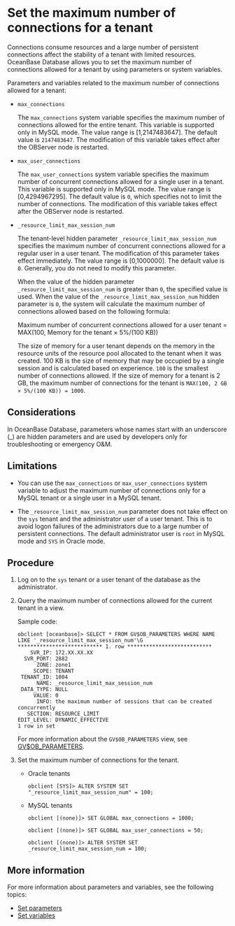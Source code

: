 # Set the maximum number of connections for a tenant

Connections consume resources and a large number of persistent connections affect the stability of a tenant with limited resources. OceanBase Database allows you to set the maximum number of connections allowed for a tenant by using parameters or system variables.

Parameters and variables related to the maximum number of connections allowed for a tenant:

* `max_connections`

   The `max_connections` system variable specifies the maximum number of connections allowed for the entire tenant. This variable is supported only in MySQL mode. The value range is [1,2147483647]. The default value is `2147483647`. The modification of this variable takes effect after the OBServer node is restarted.

* `max_user_connections`

   The `max_user_connections` system variable specifies the maximum number of concurrent connections allowed for a single user in a tenant. This variable is supported only in MySQL mode. The value range is [0,4294967295]. The default value is `0`, which specifies not to limit the number of connections. The modification of this variable takes effect after the OBServer node is restarted.

* `_resource_limit_max_session_num`

   The tenant-level hidden parameter `_resource_limit_max_session_num` specifies the maximum number of concurrent connections allowed for a regular user in a user tenant. The modification of this parameter takes effect immediately. The value range is [0,1000000]. The default value is `0`. Generally, you do not need to modify this parameter.

   When the value of the hidden parameter `_resource_limit_max_session_num` is greater than `0`, the specified value is used. When the value of the `_resource_limit_max_session_num` hidden parameter is `0`, the system will calculate the maximum number of connections allowed based on the following formula:

   Maximum number of concurrent connections allowed for a user tenant = MAX(100, Memory for the tenant × 5%/(100 KB))

   The size of memory for a user tenant depends on the memory in the resource units of the resource pool allocated to the tenant when it was created. 100 KB is the size of memory that may be occupied by a single session and is calculated based on experience. `100` is the smallest number of connections allowed. If the size of memory for a tenant is 2 GB, the maximum number of connections for the tenant is `MAX(100, 2 GB × 5%/(100 KB)) = 1000`.

## Considerations

In OceanBase Database, parameters whose names start with an underscore (_) are hidden parameters and are used by developers only for troubleshooting or emergency O&M.

## Limitations

* You can use the `max_connections` or `max_user_connections` system variable to adjust the maximum number of connections only for a MySQL tenant or a single user in a MySQL tenant.

* The `_resource_limit_max_session_num` parameter does not take effect on the `sys` tenant and the administrator user of a user tenant. This is to avoid logon failures of the administrators due to a large number of persistent connections. The default administrator user is `root` in MySQL mode and `SYS` in Oracle mode.

## Procedure

1. Log on to the `sys` tenant or a user tenant of the database as the administrator.

2. Query the maximum number of connections allowed for the current tenant in a view.

   Sample code:

   ```shell
   obclient [oceanbase]> SELECT * FROM GV$OB_PARAMETERS WHERE NAME LIKE '_resource_limit_max_session_num'\G
   *************************** 1. row ***************************
       SVR_IP: 172.XX.XX.XX
     SVR_PORT: 2882
         ZONE: zone1
        SCOPE: TENANT
    TENANT_ID: 1004
         NAME: _resource_limit_max_session_num
    DATA_TYPE: NULL
        VALUE: 0
         INFO: the maximum number of sessions that can be created concurrently
      SECTION: RESOURCE_LIMIT
   EDIT_LEVEL: DYNAMIC_EFFECTIVE
   1 row in set
   ```

   For more information about the `GV$OB_PARAMETERS` view, see [GV$OB_PARAMETERS](../../../500.system-reference/400.system-overview-of-mysql-mode/300.performance-view-of-mysql-mode/600.gv-ob_parameters-of-mysql-mode.md).

3. Set the maximum number of connections for the tenant.

   * Oracle tenants

      ```shell
      obclient [SYS]> ALTER SYSTEM SET "_resource_limit_max_session_num" = 100;
      ```

   * MySQL tenants

      ```shell
      obclient [(none)]> SET GLOBAL max_connections = 1000;

      obclient [(none)]> SET GLOBAL max_user_connections = 50;

      obclient [(none)]> ALTER SYSTEM SET _resource_limit_max_session_num = 100;
      ```

## More information

For more information about parameters and variables, see the following topics:

* [Set parameters](../200.configuration-management/200.set-parameters.md)
* [Set variables](../200.configuration-management/300.set-variables.md)
